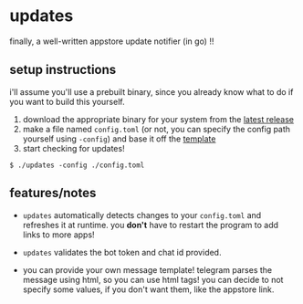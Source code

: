 # updates
finally, a well-written appstore update notifier (in go) !!

## setup instructions
i'll assume you'll use a prebuilt binary, since you already know what to do if you want to build this yourself.

1. download the appropriate binary for your system from the [latest release](https://github.com/asdfzxcvbn/updates/releases/latest)
2. make a file named `config.toml` (or not, you can specify the config path yourself using `-config`) and base it off the [template](https://github.com/asdfzxcvbn/updates/blob/main/config.toml)
3. start checking for updates!

```
$ ./updates -config ./config.toml
```

## features/notes
* `updates` automatically detects changes to your `config.toml` and refreshes it at runtime. you **don't** have to restart the program to add links to more apps!

* `updates` validates the bot token and chat id provided.

* you can provide your own message template! telegram parses the message using html, so you can use html tags! you can decide to not specify some values, if you don't want them, like the appstore link.